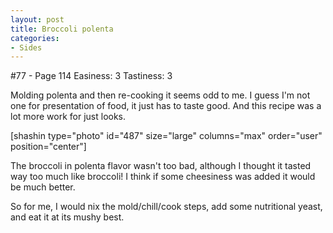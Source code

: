 ```yaml
---
layout: post
title: Broccoli polenta
categories:
- Sides
---
```


#77 - Page 114
Easiness: 3
Tastiness: 3

Molding polenta and then re-cooking it seems odd to me. I guess I'm not one for presentation of food, it just has to taste good. And this recipe was a lot more work for just looks.

[shashin type="photo" id="487" size="large" columns="max" order="user" position="center"]


The broccoli in polenta flavor wasn't too bad, although I thought it tasted way too much like broccoli! I think if some cheesiness was added it would be much better.

So for me, I would nix the mold/chill/cook steps, add some nutritional yeast, and eat it at its mushy best.
